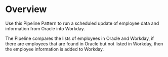 # Overview

Use this Pipeline Pattern to run a scheduled update of employee data and information from Oracle into Workday.

The Pipeline compares the lists of employees in Oracle and Workday, if there are employees that are found in Oracle but not listed in Workday, then the employee information is added to Workday.
